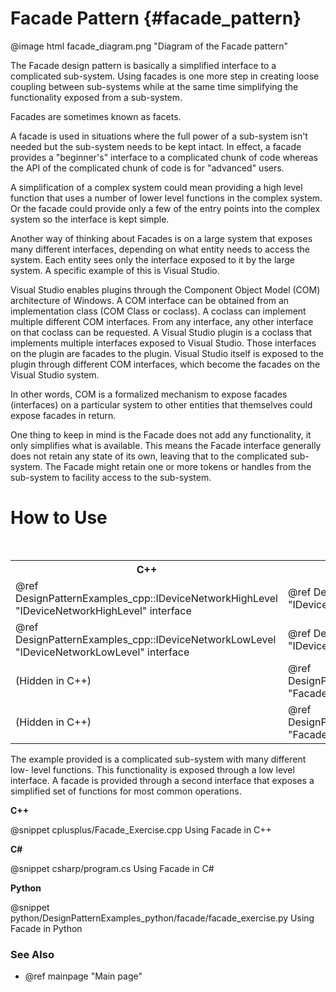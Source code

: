 # Facade Pattern {#facade_pattern}

@image html facade_diagram.png "Diagram of the Facade pattern"

The Facade design pattern is basically a simplified interface to a
complicated sub-system.  Using facades is one more step in creating loose
coupling between sub-systems while at the same time simplifying the
functionality exposed from a sub-system.

Facades are sometimes known as facets.

A facade is used in situations where the full power of a sub-system isn't
needed but the sub-system needs to be kept intact.  In effect, a facade
provides a "beginner's" interface to a complicated chunk of code whereas
the API of the complicated chunk of code is for "advanced" users.

A simplification of a complex system could mean providing a high level
function that uses a number of lower level functions in the complex
system.  Or the facade could provide only a few of the entry points into
the complex system so the interface is kept simple.

Another way of thinking about Facades is on a large system that exposes
many different interfaces, depending on what entity needs to access the
system.  Each entity sees only the interface exposed to it by the large
system.  A specific example of this is Visual Studio.

Visual Studio enables plugins through the Component Object Model (COM)
architecture of Windows.  A COM interface can be obtained from an
implementation class (COM Class or coclass).  A coclass can implement
multiple different COM interfaces.  From any interface, any other interface
on that coclass can be requested.  A Visual Studio plugin is a coclass that
implements multiple interfaces exposed to Visual Studio.  Those interfaces
on the plugin are facades to the plugin.  Visual Studio itself is exposed
to the plugin through different COM interfaces, which become the facades on
the Visual Studio system.

In other words, COM is a formalized mechanism to expose facades
(interfaces) on a particular system to other entities that themselves could
expose facades in return.

One thing to keep in mind is the Facade does not add any functionality,
it only simplifies what is available.  This means the Facade interface
generally does not retain any state of its own, leaving that to the
complicated sub-system.  The Facade might retain one or more tokens or
handles from the sub-system to facility access to the sub-system.

# How to Use

<table>
<caption>Links to the Facade classes and interfaces</caption>
<tr>
  <th>C++
  <th>C#
  <th>Python
<tr>
  <td>@ref DesignPatternExamples_cpp::IDeviceNetworkHighLevel "IDeviceNetworkHighLevel" interface
  <td>@ref DesignPatternExamples_csharp.IDeviceNetworkHighLevel "IDeviceNetworkHighLevel" interface
  <td>@ref DesignPatternExamples_python.facade.facade_interface.IDeviceNetworkHighLevel "IDeviceNetworkHighLevel" interface
<tr>
  <td>@ref DesignPatternExamples_cpp::IDeviceNetworkLowLevel "IDeviceNetworkLowLevel" interface
  <td>@ref DesignPatternExamples_csharp.IDeviceNetworkLowLevel "IDeviceNetworkLowLevel" interface
  <td>@ref DesignPatternExamples_python.facade.facadesubsystem_interface.IDeviceNetworkLowLevel "IDeviceNetworkLowLevel" interface
<tr>
  <td>(Hidden in C++)
  <td>@ref DesignPatternExamples_csharp.Facade_ComplicatedSubSystem "Facade_ComplicatedSubSystem" class
  <td>@ref DesignPatternExamples_python.facade.facade_highlevelsystem.DeviceNetworkHighLevel "DeviceNetworkHighLevel" class
<tr>
  <td>(Hidden in C++)
  <td>@ref DesignPatternExamples_csharp.Facade_ComplicatedSubSystem "Facade_ComplicatedSubSystem" class
  <td>@ref DesignPatternExamples_python.facade.facade_complicatedsubsystem.Facade_ComplicatedSubSystem "Facade_ComplicatedSubSystem"
</table>

The example provided is a complicated sub-system with many different low-
level functions.  This functionality is exposed through a low level
interface.  A facade is provided through a second interface that exposes
a simplified set of functions for most common operations.

__C++__

@snippet cplusplus/Facade_Exercise.cpp Using Facade in C++

__C#__

@snippet csharp/program.cs Using Facade in C#

__Python__

@snippet python/DesignPatternExamples_python/facade/facade_exercise.py Using Facade in Python

### See Also
- @ref mainpage "Main page"

